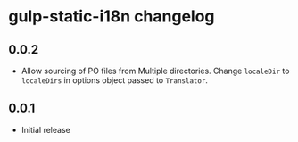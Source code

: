 # gulp-static-i18n changelog

## 0.0.2

* Allow sourcing of PO files from Multiple directories.
Change `localeDir` to `localeDirs` in options object passed
to `Translator`.

## 0.0.1

* Initial release
